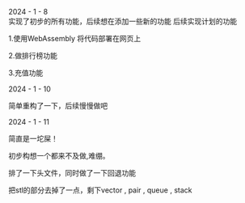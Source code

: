 2024 - 1 - 8  
实现了初步的所有功能，后续想在添加一些新的功能
后续实现计划的功能 

1.使用WebAssembly 将代码部署在网页上

2.做排行榜功能

3.充值功能

2024 - 1 - 10

简单重构了一下，后续慢慢做吧

2024 - 1 - 11

简直是一坨屎！

初步构想一个都来不及做,难绷。

排了一下头文件，同时做了一下回退功能

把stl的部分去掉了一点，剩下vector , pair , queue , stack